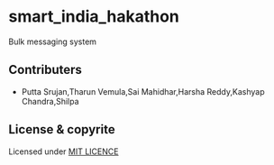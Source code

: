 # smart_india_hakathon

Bulk messaging system

## Contributers

- Putta Srujan,Tharun Vemula,Sai Mahidhar,Harsha Reddy,Kashyap Chandra,Shilpa

## License & copyrite

Licensed under [MIT LICENCE](LICENSE)
